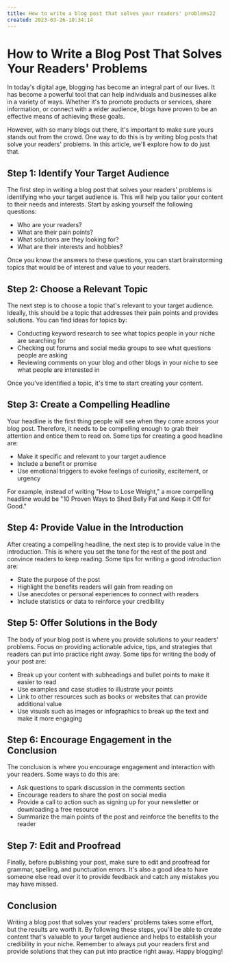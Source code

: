```yaml
---
title: How to write a blog post that solves your readers' problems22
created: 2023-03-26-10:34:14
---
```


# How to Write a Blog Post That Solves Your Readers' Problems

In today's digital age, blogging has become an integral part of our lives. It has become a powerful tool that can help individuals and businesses alike in a variety of ways. Whether it's to promote products or services, share information, or connect with a wider audience, blogs have proven to be an effective means of achieving these goals.

However, with so many blogs out there, it's important to make sure yours stands out from the crowd. One way to do this is by writing blog posts that solve your readers' problems. In this article, we'll explore how to do just that.

## Step 1: Identify Your Target Audience

The first step in writing a blog post that solves your readers' problems is identifying who your target audience is. This will help you tailor your content to their needs and interests. Start by asking yourself the following questions:

- Who are your readers?
- What are their pain points?
- What solutions are they looking for?
- What are their interests and hobbies?

Once you know the answers to these questions, you can start brainstorming topics that would be of interest and value to your readers.

## Step 2: Choose a Relevant Topic

The next step is to choose a topic that's relevant to your target audience. Ideally, this should be a topic that addresses their pain points and provides solutions. You can find ideas for topics by:

- Conducting keyword research to see what topics people in your niche are searching for
- Checking out forums and social media groups to see what questions people are asking
- Reviewing comments on your blog and other blogs in your niche to see what people are interested in

Once you've identified a topic, it's time to start creating your content.

## Step 3: Create a Compelling Headline

Your headline is the first thing people will see when they come across your blog post. Therefore, it needs to be compelling enough to grab their attention and entice them to read on. Some tips for creating a good headline are:

- Make it specific and relevant to your target audience
- Include a benefit or promise
- Use emotional triggers to evoke feelings of curiosity, excitement, or urgency

For example, instead of writing "How to Lose Weight," a more compelling headline would be "10 Proven Ways to Shed Belly Fat and Keep it Off for Good."

## Step 4: Provide Value in the Introduction

After creating a compelling headline, the next step is to provide value in the introduction. This is where you set the tone for the rest of the post and convince readers to keep reading. Some tips for writing a good introduction are:

- State the purpose of the post
- Highlight the benefits readers will gain from reading on
- Use anecdotes or personal experiences to connect with readers
- Include statistics or data to reinforce your credibility

## Step 5: Offer Solutions in the Body

The body of your blog post is where you provide solutions to your readers' problems. Focus on providing actionable advice, tips, and strategies that readers can put into practice right away. Some tips for writing the body of your post are:

- Break up your content with subheadings and bullet points to make it easier to read
- Use examples and case studies to illustrate your points
- Link to other resources such as books or websites that can provide additional value
- Use visuals such as images or infographics to break up the text and make it more engaging

## Step 6: Encourage Engagement in the Conclusion

The conclusion is where you encourage engagement and interaction with your readers. Some ways to do this are:

- Ask questions to spark discussion in the comments section
- Encourage readers to share the post on social media
- Provide a call to action such as signing up for your newsletter or downloading a free resource
- Summarize the main points of the post and reinforce the benefits to the reader

## Step 7: Edit and Proofread

Finally, before publishing your post, make sure to edit and proofread for grammar, spelling, and punctuation errors. It's also a good idea to have someone else read over it to provide feedback and catch any mistakes you may have missed.

## Conclusion

Writing a blog post that solves your readers' problems takes some effort, but the results are worth it. By following these steps, you'll be able to create content that's valuable to your target audience and helps to establish your credibility in your niche. Remember to always put your readers first and provide solutions that they can put into practice right away. Happy blogging!
